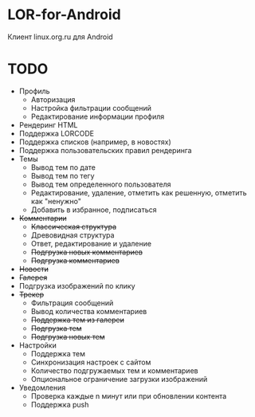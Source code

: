 # LOR-for-Android
Клиент linux.org.ru для Android

# TODO
* Профиль
  * Авторизация
  * Настройка фильтрации сообщений
  * Редактирование информации профиля
* Рендеринг HTML
 * Поддержка LORCODE
 * Поддержка списков (например, в новостях)
 * Поддержка пользовательских правил рендеринга
* Темы
  * Вывод тем по дате
  * Вывод тем по тегу
  * Вывод тем определенного пользователя
  * Редактирование, удаление, отметить как решенную, отметить как "ненужно"
  * Добавить в избранное, подписаться
* ~~Комментарии~~
  * ~~Классическая структура~~
  * Древовидная структура
  * Ответ, редактирование и удаление
  * ~~Подгрузка новых комментариев~~
  * ~~Подгрузка комментариев~~
* ~~Новости~~
* ~~Галерея~~
 * Подгрузка изображений по клику
* ~~Трекер~~
  * Фильтрация сообщений
  * Вывод количества комментариев
  * ~~Поддержка тем из галереи~~
  * ~~Подгрузка тем~~
  * ~~Подгрузка новых тем~~
* Настройки
  * Поддержка тем
  * Синхронизация настроек с сайтом
  * Количество подгружаемых тем и комментариев
  * Опциональное ограничение загрузки изображений
* Уведомления
  * Проверка каждые n минут или при обновлении контента
  * Поддержка push
